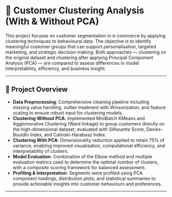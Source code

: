 # 🧩 Customer Clustering Analysis (With & Without PCA)

This project focuses on customer segmentation in e-commerce by applying clustering techniques to behavioural data. The objective is to identify meaningful customer groups that can support personalisation, targeted marketing, and strategic decision-making. Both approaches — clustering on the original dataset and clustering after applying Principal Component Analysis (PCA) — are compared to assess differences in model interpretability, efficiency, and business insight.  

---

## 📌 Project Overview
- **Data Preprocessing**: Comprehensive cleaning pipeline including missing value handling, outlier treatment with Winsorization, and feature scaling to ensure robust input for clustering models.  
- **Clustering Without PCA**: Implemented MiniBatch KMeans and Agglomerative Clustering (Ward linkage) to group customers directly on the high-dimensional dataset, evaluated with Silhouette Score, Davies-Bouldin Index, and Calinski-Harabasz Index.
- **Clustering With PCA**:  Dimensionality reduction applied to retain 75% of variance, enabling improved visualisation, computational efficiency, and interpretability of clusters.
- **Model Evaluation**: Combination of the Elbow method and multiple evaluation metrics used to determine the optimal number of clusters, with a composite scoring framework for balanced assessment.  
- **Profiling & Interpretation**: Segments were profiled using PCA component loadings, distribution plots, and statistical summaries to provide actionable insights into customer behaviours and preferences.

---